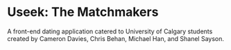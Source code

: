 # Useek: The Matchmakers 

A front-end dating application catered to University of Calgary students created by Cameron Davies, Chris Behan, Michael Han, and Shanel Sayson.

